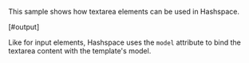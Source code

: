 This sample shows how textarea elements can be used in Hashspace.

[#output]

Like for input elements, Hashspace uses the `model` attribute to bind the textarea content with the template's model.
